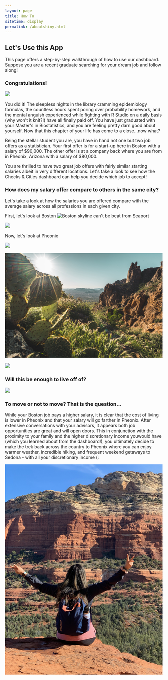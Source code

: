 ```yaml
---
layout: page
title: How To
sitetime: display
permalink: /aboutshiny.html
---
```


## Let's Use this App

This page offers a step-by-step walkthrough of how to use our dashboard. Suppose you are a recent graduate searching for your dream job and follow along!

### Congratulations!

![](Checks-and-Cities/avatar/Graduation.jpeg)

You did it! The sleepless nights in the library cramming epidemiology formulas, the countless hours spent poring over probability homework, and the mental anguish experienced while fighting with R Studio on a daily basis (why won't it knit?!) have all finally paid off. You have just graduated with your Master's in Biostatistics, and you are feeling pretty darn good about yourself. Now that this chapter of your life has come to a close...now what?

Being the stellar student you are, you have in hand not one but two job offers as a statistician. Your first offer is for a start-up here in Boston with a salary of $90,000. The other offer is at a company back where you are from in Pheonix, Arizona with a salary of $80,000.

You are thrilled to have two great job offers with fairly similar starting salaries albeit in very different locations. Let's take a look to see how the Checks & Cities dashboard can help you decide which job to accept!

### How does my salary offer compare to others in the same city?

Let's take a look at how the salaries you are offered compare with the average salary across all professions in each given city.

First, let's look at Boston
![Boston skyline can't be beat from Seaport](Checks-and-Cities/avatar/Boston.jpeg)

![](Checks-and-Cities/avatar/BostonAvgSalary.png)

Now, let's look at Pheonix

![](Checks-and-Cities/avatar/PheonixAvgSalary.png)

![But I mean can you really pass up this view?](/avatar/Arizona.jpeg)

![](Checks-and-Cities/avatar/PheonixAvgSalary.png)

### Will this be enough to live off of?

![](Checks-and-Cities/avatar/BostonPheonixComparison.png)

### To move or not to move? That is the question...

While your Boston job pays a higher salary, it is clear that the cost of living is lower in Pheonix and that your salary will go farther in Pheonix. After extensive conversations with your advisors, it appears both job opportunities are great and will open doors. This in conjunction with the proximity to your family and the higher discretionary income youwould have (which you learned about from the dashboard!), you ultimately decide to make the trek back across the country to Pheonix where you can enjoy warmer weather, incredible hiking, and frequent weekend getaways to Sedona - with all your discretionary income (:

![Actual footage of the author enjoying life in Sedona](/avatar/Sedona.jpg)
